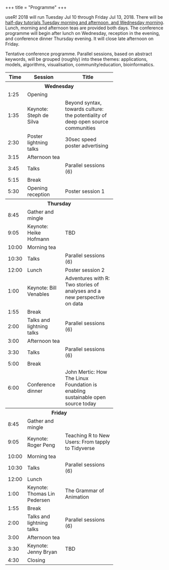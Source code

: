 +++
title = "Programme"
+++

useR! 2018 will run Tuesday Jul 10 through Friday Jul 13, 2018. There will be [half-day tutorials Tuesday morning and afternoon, and Wednesday morning](https://user2018.r-project.org/tutorials/). Lunch, morning and afternoon teas are provided both days. The conference programme will begin after lunch on Wednesday, reception in the evening, and conference dinner Thursday evening. It will close late afternoon on Friday.

Tentative conference programme. Parallel sessions, based on abstract keywords, will be grouped (roughly) into these themes: applications, models, algorithms, visualisation, community/education, bioinformatics.

<table id="reg-sum">
  <col width="60">
  <col width="120">
  <col width="160">
  <th>Time</th>
  <th>Session</th>
  <th>Title</th>
  <tr><th colspan="4">Wednesday </th></tr>
  <tr>
  <td> 1:25 </td> <td> Opening </td> <td> </td>
  </tr>
  <tr>
  <td> 1:35 </td> <td> Keynote: Steph de Silva </td> <td> Beyond syntax, towards culture: the potentiality of deep open source communities </td>
  </tr>
 <tr>
  <td> 2:30 </td> <td> Poster lightning talks </td> <td> 30sec speed poster advertising </td>
  </tr>
  <tr>
  <td> 3:15 </td> <td> Afternoon tea </td> <td> </td>
  </tr>
 <tr>
  <td> 3:45 </td> <td> Talks </td> <td> Parallel sessions (6)  </td>
  </tr>
  <tr>
  <td> 5:15 </td> <td> Break </td> <td> </td>
  </tr>
<tr>
  <td> 5:30 </td> <td> Opening reception </td> <td> Poster session 1 </td>
  </tr>
  <tr><th colspan="4">Thursday </th></tr>
  <tr>
  <td> 8:45 </td> <td> Gather and mingle </td> <td> </td>
  </tr>
  <tr>
  <td> 9:05 </td> <td> Keynote: Heike Hofmann </td> <td> TBD </td>
  </tr>
 <tr>
  <td> 10:00 </td> <td> Morning tea </td> <td> </td>
  </tr>
   <tr>
  <td> 10:30 </td> <td> Talks </td> <td> Parallel sessions (6) </td>
  </tr>
  <tr>
  <td> 12:00 </td> <td> Lunch </td> <td> Poster session 2 </td>
  </tr>
  <tr>
  <td> 1:00 </td> <td> Keynote: Bill Venables </td> <td>  Adventures with R: Two stories of analyses and a new perspective on data </td>
  </tr>
 <tr>
  <td> 1:55 </td> <td> Break </td> <td> </td>
  </tr>
  <tr>
  <td> 2:00 </td> <td> Talks and lightning talks </td> <td> Parallel sessions (6) </td>
  </tr>
  <tr>
  <td> 3:00 </td> <td> Afternoon tea </td> <td> </td>
  </tr>
  <tr>
  <td> 3:30 </td> <td> Talks </td> <td> Parallel sessions (6) </td>
  </tr>
 <tr>
  <td> 5:00 </td> <td> Break </td> <td> </td>
  </tr>
<tr>
  <td> 6:00 </td> <td> Conference dinner </td> <td> John Mertic: How The Linux Foundation is enabling sustainable open source today </td>
  </tr>
 <tr><th colspan="4">Friday </th></tr>
  <tr>
  <td> 8:45 </td> <td> Gather and mingle </td> <td> </td>
  </tr>
  <tr>
  <td> 9:05 </td> <td> Keynote: Roger Peng </td> <td> Teaching R to New Users: From tapply to Tidyverse </td>
  </tr>
 <tr>
  <td> 10:00 </td> <td> Morning tea </td> <td> </td>
  </tr>
   <tr>
  <td> 10:30 </td> <td> Talks </td> <td> Parallel sessions (6) </td>
  </tr>
  <tr>
  <td> 12:00 </td> <td> Lunch </td> <td>  </td>
  </tr>
  <tr>
  <td> 1:00 </td> <td> Keynote: Thomas Lin Pedersen </td> <td>  The Grammar of Animation </td>
  </tr>
 <tr>
  <td> 1:55 </td> <td> Break </td> <td> </td>
  </tr>
  <tr>
  <td> 2:00 </td> <td> Talks and lightning talks </td> <td> Parallel sessions (6) </td>
  </tr>
  <tr>
  <td> 3:00 </td> <td> Afternoon tea </td> <td> </td>
  </tr>
  <tr>
  <td> 3:30 </td> <td> Keynote: Jenny Bryan </td> <td> TBD </td>
  </tr>
 <tr>
  <td> 4:30 </td> <td> Closing </td> <td> </td>
  </tr>
</table>

<br>
